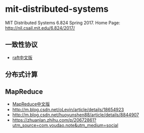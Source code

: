 # mit-distributed-systems
MIT Distributed Systems 6.824 Spring 2017.
Home Page: http://nil.csail.mit.edu/6.824/2017/

## 一致性协议

* [raft中文版](https://github.com/maemual/raft-zh_cn/blob/master/raft-zh_cn.md)

## 分布式计算

## MapReduce
* [MapReduce中文版](https://wenku.baidu.com/view/1aa777fd04a1b0717fd5dd4a.html)
* http://m.blog.csdn.net/oLevin/article/details/18654923
* http://m.blog.csdn.net/huoyunshen88/article/details/8844907
* https://zhuanlan.zhihu.com/p/20672861?utm_source=com.youdao.note&utm_medium=social

